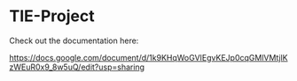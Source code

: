 # TIE-Project



Check out the documentation here:


https://docs.google.com/document/d/1k9KHqWoGVIEgvKEJp0cqGMlVMtjlKzWEuR0x9_8w5uQ/edit?usp=sharing
